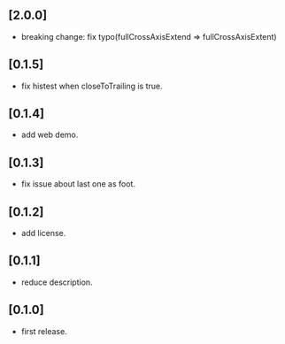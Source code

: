 ## [2.0.0]

* breaking change: fix typo(fullCrossAxisExtend => fullCrossAxisExtent)

## [0.1.5]

* fix histest when closeToTrailing is true.

## [0.1.4]

* add web demo.

## [0.1.3]

* fix issue about last one as foot.

## [0.1.2]

* add license.

## [0.1.1]

* reduce description.

## [0.1.0]

* first release.
